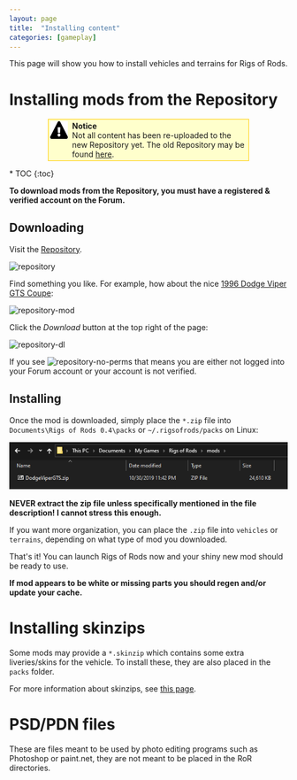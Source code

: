 ```yaml
---
layout: page
title:  "Installing content"
categories: [gameplay]
---
```


This page will show you how to install vehicles and terrains for Rigs of Rods.

# Installing mods from the Repository 

<div style="background-color:#FFFFCC; border: 1px solid #FFCC00; padding:0.2em; margin:1em 5em">
    <div style="float:left;"><a href="/images/NoticeIcon.png" class="image"><img alt="NoticeIcon.png" src="/images/NoticeIcon.png" width="32" height="32" /></a></div>
    <div style="margin-left:40px"><strong>Notice</strong><br />Not all content has been re-uploaded to the new Repository yet. The old Repository may be found <a href="http://www.austingratzer.com/rigs/downloads.php">here</a>.</div>
</div>

<div class="toc" markdown="1">
  * TOC
  {:toc}
</div>

**To download mods from the Repository, you must have a registered & verified account on the Forum.**

## Downloading

Visit the [Repository](https://forum.rigsofrods.org/resources/).

![repository](/images/repository.png)

Find something you like. For example, how about the nice [1996 Dodge Viper GTS Coupe](https://forum.rigsofrods.org/resources/1996-dodge-viper-gts-coupe.88/):

![repository-mod](/images/repository-mod.png)

Click the *Download* button at the top right of the page:

![repository-dl](/images/repository-download.png)

If you see ![repository-no-perms](/images/repository-download-no-perms.png) that means you are either not logged into your Forum account or your account is not verified.

## Installing

Once the mod is downloaded, simply place the `*.zip` file into `Documents\Rigs of Rods 0.4\packs` or `~/.rigsofrods/packs` on Linux:

![repository-install](/images/repository-installing-mod.png) 

**NEVER extract the zip file unless specifically mentioned in the file description! I cannot stress this enough.**

If you want more organization, you can place the `.zip` file into `vehicles` or `terrains`, depending on what type of mod you downloaded.

That's it! You can launch Rigs of Rods now and your shiny new mod should be ready to use.

**If mod appears to be white or missing parts you should regen and/or update your cache.**

# Installing skinzips

Some mods may provide a `*.skinzip` which contains some extra liveries/skins for the vehicle. To install these, they are also placed in the `packs` folder.

For more information about skinzips, see [this page](/vehicle-creation/alternate-skins/).

# PSD/PDN files

These are files meant to be used by photo editing programs such as Photoshop or paint.net, they are not meant to be placed in the RoR directories.
